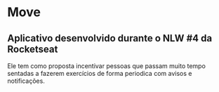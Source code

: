 # Move

## Aplicativo desenvolvido durante o NLW #4 da Rocketseat

Ele tem como proposta incentivar pessoas que passam muito tempo sentadas a fazerem exercícios de forma periodica com avisos e notificações.
